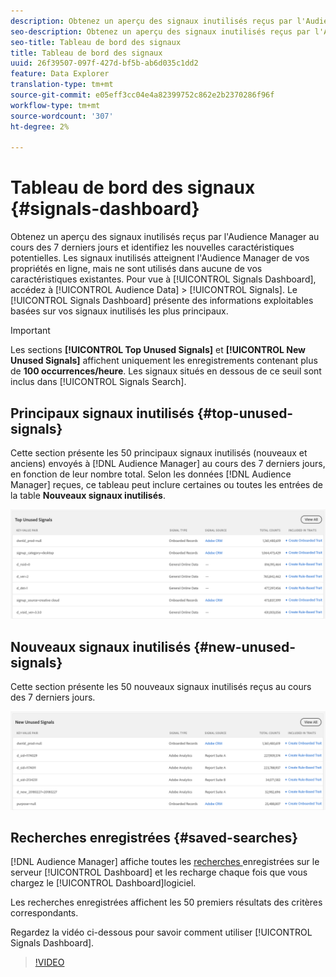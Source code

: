 ```yaml
---
description: Obtenez un aperçu des signaux inutilisés reçus par l'Audience Manager au cours des 7 derniers jours et identifiez les nouvelles caractéristiques potentielles. Les signaux inutilisés atteignent l'Audience Manager de vos propriétés en ligne, mais ne sont utilisés dans aucune de vos caractéristiques existantes. Pour vue au Tableau de bord Signals, accédez à Audience Data > Signals. Le Tableau de bord Signals vous présente des informations exploitables basées sur vos signaux les plus principaux et inutilisés.
seo-description: Obtenez un aperçu des signaux inutilisés reçus par l'Audience Manager au cours des 7 derniers jours et identifiez les nouvelles caractéristiques potentielles. Les signaux inutilisés atteignent l'Audience Manager de vos propriétés en ligne, mais ne sont utilisés dans aucune de vos caractéristiques existantes. Pour vue au Tableau de bord Signals, accédez à Audience Data > Signals. Le Tableau de bord Signals vous présente des informations exploitables basées sur vos signaux les plus principaux et inutilisés.
seo-title: Tableau de bord des signaux
title: Tableau de bord des signaux
uuid: 26f39507-097f-427d-bf5b-ab6d035c1dd2
feature: Data Explorer
translation-type: tm+mt
source-git-commit: e05eff3cc04e4a82399752c862e2b2370286f96f
workflow-type: tm+mt
source-wordcount: '307'
ht-degree: 2%

---
```



# Tableau de bord des signaux {#signals-dashboard}

Obtenez un aperçu des signaux inutilisés reçus par l&#39;Audience Manager au cours des 7 derniers jours et identifiez les nouvelles caractéristiques potentielles. Les signaux inutilisés atteignent l&#39;Audience Manager de vos propriétés en ligne, mais ne sont utilisés dans aucune de vos caractéristiques existantes. Pour vue à [!UICONTROL Signals Dashboard], accédez à [!UICONTROL Audience Data] > [!UICONTROL Signals]. Le [!UICONTROL Signals Dashboard] présente des informations exploitables basées sur vos signaux inutilisés les plus principaux.

>[!IMPORTANT]
>
>Les sections **[!UICONTROL Top Unused Signals]** et **[!UICONTROL New Unused Signals]** affichent uniquement les enregistrements contenant plus de **100 occurrences/heure**. Les signaux situés en dessous de ce seuil sont inclus dans [!UICONTROL Signals Search].

## Principaux signaux inutilisés {#top-unused-signals}

Cette section présente les 50 principaux signaux inutilisés (nouveaux et anciens) envoyés à [!DNL Audience Manager] au cours des 7 derniers jours, en fonction de leur nombre total. Selon les données [!DNL Audience Manager] reçues, ce tableau peut inclure certaines ou toutes les entrées de la table **Nouveaux signaux inutilisés**.

![](assets/signals-top-unused.png)

## Nouveaux signaux inutilisés {#new-unused-signals}

Cette section présente les 50 nouveaux signaux inutilisés reçus au cours des 7 derniers jours.

![](assets/signals-new-unused.png)

## Recherches enregistrées {#saved-searches}

[!DNL Audience Manager] affiche toutes les  [recherches ](../../features/data-explorer/data-explorer-signals-search/data-explorer-save-search.md) enregistrées sur le serveur  [!UICONTROL Dashboard] et les recharge chaque fois que vous chargez le  [!UICONTROL Dashboard]logiciel.

Les recherches enregistrées affichent les 50 premiers résultats des critères correspondants.

Regardez la vidéo ci-dessous pour savoir comment utiliser [!UICONTROL Signals Dashboard].
>[!VIDEO](https://video.tv.adobe.com/v/25151/)